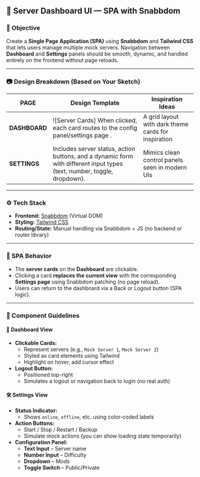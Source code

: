 
## 🧩 Server Dashboard UI — SPA with Snabbdom

### 🎯 Objective

Create a **Single Page Application (SPA)** using **Snabbdom** and **Tailwind CSS** that lets users manage multiple mock servers. Navigation between **Dashboard** and **Settings** panels should be smooth, dynamic, and handled entirely on the frontend without page reloads.

---

### 📷 Design Breakdown (Based on Your Sketch)

| PAGE      | Design Template                                               | Inspiration Ideas                         |
|-----------|----------------------------------------------------------------|--------------------------------------------|
| **DASHBOARD** | ![Server Cards] When clicked, each card routes to the config panel/settings page . | A grid layout with dark theme cards for inspiration |
| **SETTINGS** | Includes server status, action buttons, and a dynamic form with different input types (text, number, toggle, dropdown). | Mimics clean control panels seen in modern UIs |

---

### ⚙️ Tech Stack

- **Frontend:** [Snabbdom](https://github.com/snabbdom/snabbdom) (Virtual DOM)
- **Styling:** [Tailwind CSS](https://tailwindcss.com/)
- **Routing/State:** Manual handling via Snabbdom + JS (no backend or router library)

---

### 🔄 SPA Behavior

- The **server cards** on the **Dashboard** are clickable.
- Clicking a card **replaces the current view** with the corresponding **Settings page** using Snabbdom patching (no page reload).
- Users can return to the dashboard via a Back or Logout button (SPA logic).

---

### 📐 Component Guidelines

#### 🧭 Dashboard View

- **Clickable Cards:**  
  - Represent servers (e.g., `Mock Server 1`, `Mock Server 2`)
  - Styled as card elements using Tailwind  
  - Highlight on hover, add cursor effect
- **Logout Button:**  
  - Positioned top-right
  - Simulates a logout or navigation back to login (no real auth)

#### 🛠 Settings View

- **Status Indicator:**  
  - Shows `online`, `offline`, etc. using color-coded labels
- **Action Buttons:**
  - Start / Stop / Restart / Backup
  - Simulate mock actions (you can show loading state temporarily)
- **Configuration Panel:**
  - **Text Input** – Server name  
  - **Number Input** – Difficulty  
  - **Dropdown** – Mods  
  - **Toggle Switch** – Public/Private  

